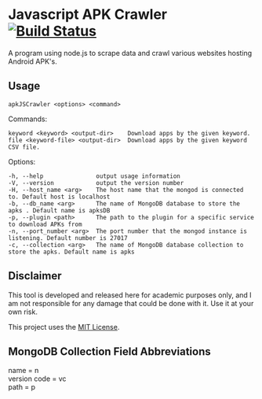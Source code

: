 # Javascript APK Crawler [![Build Status](https://travis-ci.org/jacksonchen/apkJSCrawler.svg?branch=master)](https://travis-ci.org/jacksonchen/apkJSCrawler)

A program using node.js to scrape data and crawl various websites hosting Android APK's.

## Usage

`apkJSCrawler <options> <command>`


  Commands:

    keyword <keyword> <output-dir>    Download apps by the given keyword.
    file <keyword-file> <output-dir>  Download apps by the given keyword CSV file.
  Options:

    -h, --help               output usage information
    -V, --version            output the version number
    -H, --host_name <arg>    The host name that the mongod is connected to. Default host is localhost
    -b, --db_name <arg>      The name of MongoDB database to store the apks . Default name is apksDB
    -p, --plugin <path>      The path to the plugin for a specific service to download APKs from
    -n, --port_number <arg>  The port number that the mongod instance is listening. Default number is 27017
    -c, --collection <arg>   The name of MongoDB database collection to store the apks. Default name is apks

## Disclaimer

This tool is developed and released here for academic purposes only, and I am not responsible for any damage that could be done with it. Use it at your own risk.

This project uses the [MIT License](https://github.com/jacksonchen/apkJSCrawler/blob/master/LICENSE.md).

## MongoDB Collection Field Abbreviations

name = n
<br>
version code = vc
<br>
path = p
